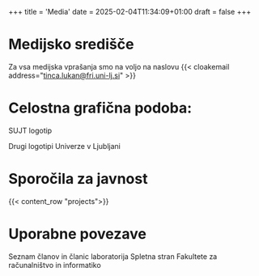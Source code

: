 +++
title = 'Media'
date = 2025-02-04T11:34:09+01:00
draft = false
+++

# Medijsko središče

Za vsa medijska vprašanja smo na voljo na naslovu {{< cloakemail address="tinca.lukan@fri.uni-lj.si" >}}

# Celostna grafična podoba:

SUJT logotip

Drugi logotipi Univerze v Ljubljani

# Sporočila za javnost
{{< content_row "projects">}}
# Uporabne povezave
Seznam članov in članic laboratorija
Spletna stran Fakultete za računalništvo in informatiko


